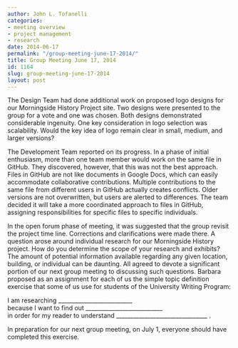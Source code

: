 ```yaml
---
author: John L. Tofanelli
categories:
- meeting overview
- project management
- research
date: 2014-06-17
permalink: "/group-meeting-june-17-2014/"
title: Group Meeting June 17, 2014
id: 1164
slug: group-meeting-june-17-2014
layout: post
---
```

The Design Team had done additional work on proposed logo designs for
  our Morningside History Project site. Two designs were presented to the group for
  a vote and one was chosen. Both designs demonstrated considerable ingenuity. One
  key consideration in logo selection was scalability. Would the key idea of logo
  remain clear in small, medium, and larger versions?

The Development Team reported on its progress. In a phase of initial enthusiasm, more than one team member would
  work on the same file in GitHub. They discovered, however, that this was not the
  best approach. Files in GitHub are not like documents in Google Docs, which can
  easily accommodate collaborative contributions. Multiple contributions to the same
  file from different users in GitHub actually creates conflicts. Older versions are
  not overwritten, but users are alerted to differences. The team decided it will
  take a more coordinated approach to files in GitHub, assigning responsibilities
  for specific files to specific individuals.

In the open forum phase of meeting, it was suggested that the group revisit the project time line. Corrections and clarifications
  were made there. A question arose around individual research for our Morningside
  History project. How do you determine the scope of your research and exhibits? The
  amount of potential information available regarding any given location, building,
  or individual can be daunting. All agreed to devote a significant portion of our
  next group meeting to discussing such questions. Barbara proposed as an assignment
  for each of us the simple topic definition exercise that some of us use for students
  of the University Writing Program:

I am researching __________________________ <br/>
because I want to find out ___________________________ <br/>
in order for my reader to understand ________________________________ .

In preparation for our next group meeting, on July 1, everyone should have completed this exercise.
